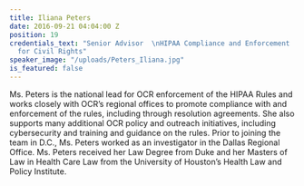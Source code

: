 ```yaml
---
title: Iliana Peters
date: 2016-09-21 04:04:00 Z
position: 19
credentials_text: "Senior Advisor  \nHIPAA Compliance and Enforcement  \nHHS Office
  for Civil Rights"
speaker_image: "/uploads/Peters_Iliana.jpg"
is_featured: false
---
```


Ms. Peters is the national lead for OCR enforcement of the HIPAA Rules and works closely with OCR’s regional offices to promote compliance with and enforcement of the rules, including through resolution agreements. She also supports many additional OCR policy and outreach initiatives, including cybersecurity and training and guidance on the rules. Prior to joining the team in D.C., Ms. Peters worked as an investigator in the Dallas Regional Office. Ms. Peters received her Law Degree from Duke and her Masters of Law in Health Care Law from the University of Houston’s Health Law and Policy Institute.
